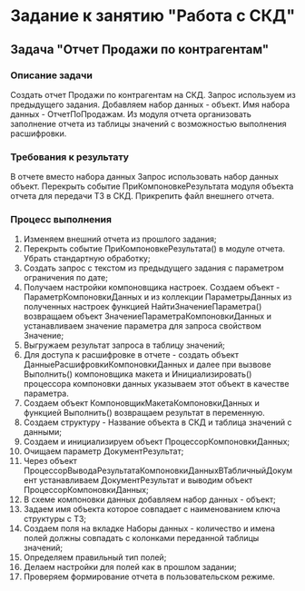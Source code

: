 # Задание к занятию "Работа с СКД"

## Задача "Отчет Продажи по контрагентам"

### Описание задачи

Создать отчет Продажи по контрагентам на СКД. Запрос используем из предыдущего задания. Добавляем набор данных - объект. Имя набора данных - ОтчетПоПродажам.
Из модуля отчета организовать заполнение отчета из таблицы значений с возможностью выполнения расшифровки.

### Требования к результату

В отчете вместо набора данных Запрос использовать набор данных объект. Перекрыть событие ПриКомпоновкеРезультата модуля объекта отчета для передачи ТЗ в СКД. Прикрепить файл внешнего отчета.


### Процесс выполнения

1. Изменяем внешний отчета из прошлого задания;
2. Перекрыть событие ПриКомпоновкеРезультата() в модуле отчета. Убрать стандартную обработку;
3. Создать запрос с текстом из предыдущего задания с параметром ограничения по дате;
3. Получаем настройки компоновщика настроек. Создаем объект - ПараметрКомпоновкиДанных и из коллекции ПараметрыДанных 
   из полученных настроек функцией НайтиЗначениеПараметра() возвращаем объект ЗначениеПараметраКомпоновкиДанных и устанавливаем значение параметра для запроса 
   свойством Значение;
4. Выгружаем результат запроса в таблицу значений;   
5. Для доступа к расшифровке в отчете - создать объект ДанныеРасшифровкиКомпоновкиДанных и далее при вызвове Выполнить() компоновщика макета 
   и Инициализировать() процессора компоновки данных указываем этот объект в качестве параметра.
6. Создаем объект КомпоновщикМакетаКомпоновкиДанных и функцией Выполнить() возвращаем результат в переменную. 
7. Создаем структуру - Название объекта в СКД и таблица значений с данными;
8. Создаем и инициализируем объект ПроцессорКомпоновкиДанных;
9. Очищаем параметр ДокументРезультат;
10. Через объект ПроцессорВыводаРезультатаКомпоновкиДанныхВТабличныйДокумент устанавливаем ДокументРезультат и выводим объект ПроцессорКомпоновкиДанных;
11. В схеме компоновки данных добавляем набор данных - объект;
12. Задаем имя объекта которое совпадает с наименованием ключа структуры с ТЗ;
13. Создаем поля на вкладке Наборы данных - количество и имена полей должны совпадать с колонками переданной таблицы значений;
14. Определяем правильный тип полей; 
15. Делаем настройки для полей как в прошлом задании;
16. Проверяем формирование отчета в пользовательском режиме.
